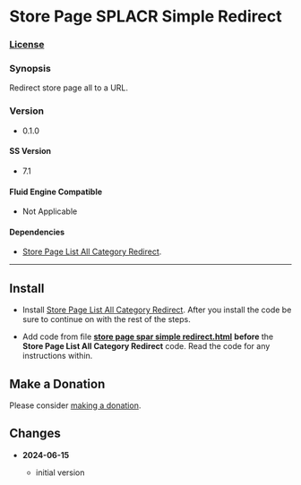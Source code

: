 # Store Page SPLACR Simple Redirect

### [License][1]

### Synopsis

Redirect store page all to a URL.

### Version

 * 0.1.0

#### SS Version

  * 7.1

#### Fluid Engine Compatible

  * Not Applicable

#### Dependencies

  * [Store Page List All Category Redirect][2].

---

## Install

* Install [Store Page List All Category Redirect][2]. After you install the code
  be sure to continue on with the rest of the steps.
  
* Add code from file **[store page spar simple redirect.html][4]** **before**
  the **Store Page List All Category Redirect** code. Read the code for any
  instructions within.

## Make a Donation

Please consider [making a donation][8].

## Changes

<!-- * **2024-06-14**

  * make code more generalized
  * bumped version to 0.2.0
  -->
* **2024-06-15**

  * initial version

[1]: https://github.com/tomsWebConsulting/twcsl/blob/main/LICENSE.txt#L1
[2]: https://github.com/tomsWebConsulting/twcsl/tree/main/v7.1/Page/Store/List/Store%20Page%20All%20Redirect#store-page-all-redirect
[4]: store%20page%20spar%20simple%20redirect.html#L1
[8]: https://github.com/tomsWebConsulting/twcsl#make-a-donation

